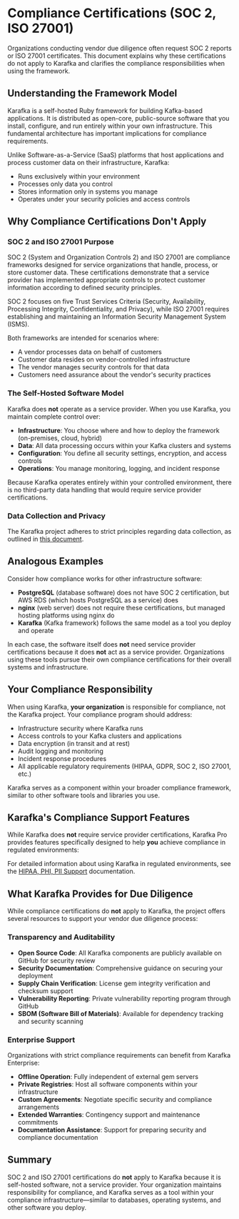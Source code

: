 # Compliance Certifications (SOC 2, ISO 27001)

Organizations conducting vendor due diligence often request SOC 2 reports or ISO 27001 certificates. This document explains why these certifications do not apply to Karafka and clarifies the compliance responsibilities when using the framework.

## Understanding the Framework Model

Karafka is a self-hosted Ruby framework for building Kafka-based applications. It is distributed as open-core, public-source software that you install, configure, and run entirely within your own infrastructure. This fundamental architecture has important implications for compliance requirements.

Unlike Software-as-a-Service (SaaS) platforms that host applications and process customer data on their infrastructure, Karafka:

- Runs exclusively within your environment
- Processes only data you control
- Stores information only in systems you manage
- Operates under your security policies and access controls

## Why Compliance Certifications Don't Apply

### SOC 2 and ISO 27001 Purpose

SOC 2 (System and Organization Controls 2) and ISO 27001 are compliance frameworks designed for service organizations that handle, process, or store customer data. These certifications demonstrate that a service provider has implemented appropriate controls to protect customer information according to defined security principles.

SOC 2 focuses on five Trust Services Criteria (Security, Availability, Processing Integrity, Confidentiality, and Privacy), while ISO 27001 requires establishing and maintaining an Information Security Management System (ISMS).

Both frameworks are intended for scenarios where:

- A vendor processes data on behalf of customers
- Customer data resides on vendor-controlled infrastructure
- The vendor manages security controls for that data
- Customers need assurance about the vendor's security practices

### The Self-Hosted Software Model

Karafka does **not** operate as a service provider. When you use Karafka, you maintain complete control over:

- **Infrastructure**: You choose where and how to deploy the framework (on-premises, cloud, hybrid)
- **Data**: All data processing occurs within your Kafka clusters and systems
- **Configuration**: You define all security settings, encryption, and access controls
- **Operations**: You manage monitoring, logging, and incident response

Because Karafka operates entirely within your controlled environment, there is no third-party data handling that would require service provider certifications.

### Data Collection and Privacy

The Karafka project adheres to strict principles regarding data collection, as outlined in [this document](Pro-Security).

## Analogous Examples

Consider how compliance works for other infrastructure software:

- **PostgreSQL** (database software) does not have SOC 2 certification, but AWS RDS (which hosts PostgreSQL as a service) does
- **nginx** (web server) does not require these certifications, but managed hosting platforms using nginx do
- **Karafka** (Kafka framework) follows the same model as a tool you deploy and operate

In each case, the software itself does **not** need service provider certifications because it does **not** act as a service provider. Organizations using these tools pursue their own compliance certifications for their overall systems and infrastructure.

## Your Compliance Responsibility

When using Karafka, **your organization** is responsible for compliance, not the Karafka project. Your compliance program should address:

- Infrastructure security where Karafka runs
- Access controls to your Kafka clusters and applications
- Data encryption (in transit and at rest)
- Audit logging and monitoring
- Incident response procedures
- All applicable regulatory requirements (HIPAA, GDPR, SOC 2, ISO 27001, etc.)

Karafka serves as a component within your broader compliance framework, similar to other software tools and libraries you use.

## Karafka's Compliance Support Features

While Karafka does **not** require service provider certifications, Karafka Pro provides features specifically designed to help **you** achieve compliance in regulated environments:

For detailed information about using Karafka in regulated environments, see the [HIPAA, PHI, PII Support](https://karafka.io/docs/Pro-HIPAA-PHI-PII-Support) documentation.

## What Karafka Provides for Due Diligence

While compliance certifications do **not** apply to Karafka, the project offers several resources to support your vendor due diligence process:

### Transparency and Auditability

- **Open Source Code**: All Karafka components are publicly available on GitHub for security review
- **Security Documentation**: Comprehensive guidance on securing your deployment
- **Supply Chain Verification**: License gem integrity verification and checksum support
- **Vulnerability Reporting**: Private vulnerability reporting program through GitHub
- **SBOM (Software Bill of Materials)**: Available for dependency tracking and security scanning

### Enterprise Support

Organizations with strict compliance requirements can benefit from Karafka Enterprise:

- **Offline Operation**: Fully independent of external gem servers
- **Private Registries**: Host all software components within your infrastructure
- **Custom Agreements**: Negotiate specific security and compliance arrangements
- **Extended Warranties**: Contingency support and maintenance commitments
- **Documentation Assistance**: Support for preparing security and compliance documentation

## Summary

SOC 2 and ISO 27001 certifications do **not** apply to Karafka because it is self-hosted software, not a service provider. Your organization maintains responsibility for compliance, and Karafka serves as a tool within your compliance infrastructure—similar to databases, operating systems, and other software you deploy.

